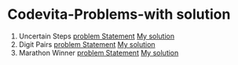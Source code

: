 



# Codevita-Problems-with solution
1. Uncertain Steps  [problem Statement](problems/uncertainsteps.md) [My solution](solutions/uncertainsteps.cpp)
2. Digit Pairs      [problem Statement](problems/digitpairs.md) [My solution](solutions/digitpairs.cpp)
3. Marathon Winner  [problem Statement](problems/marathonwinner.md) [My solution](solutions/marathonwinner.cpp)
